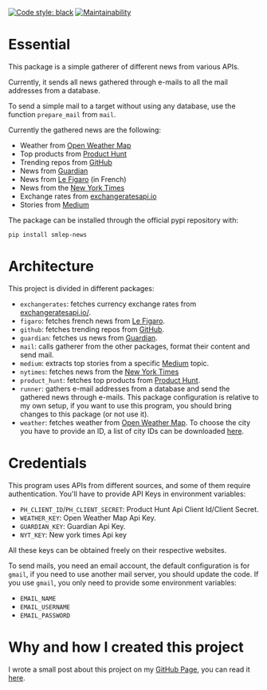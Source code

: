 [![Code style: black](https://img.shields.io/badge/code%20style-black-000000.svg)](https://github.com/psf/black)
[![Maintainability](https://api.codeclimate.com/v1/badges/0a7fa5b1833812224f02/maintainability)](https://codeclimate.com/github/Smlep/smlepNews/maintainability)

Essential
=========

This package is a simple gatherer of different news from various APIs.

Currently, it sends all news gathered through e-mails to all the mail addresses from a database.

To send a simple mail to a target without using any database, use the function `prepare_mail` from `mail`.

Currently the gathered news are the following:

- Weather from [Open Weather Map](https://openweathermap.org)
- Top products from [Product Hunt](https://www.producthunt.com)
- Trending repos from [GitHub](https://github.com)
- News from [Guardian](https://www.theguardian.com)
- News from [Le Figaro](http://www.lefigaro.fr) (in French)
- News from the [New York Times](https://www.nytimes.com/)
- Exchange rates from [exchangeratesapi.io](https://exchangeratesapi.io/)
- Stories from [Medium](https://medium.com)

The package can be installed through the official pypi repository with:

```
pip install smlep-news
```

Architecture
============

This project is divided in different packages:

- `exchangerates`: fetches currency exchange rates from [exchangeratesapi.io/](https://exchangeratesapi.io/).
- `figaro`: fetches french news from [Le Figaro](http://www.lefigaro.fr).
- `github`: fetches trending repos from [GitHub](https://github.com).
- `guardian`: fetches us news from [Guardian](https://www.theguardian.com).
- `mail`: calls gatherer from the other packages, format their content and send mail.
- `medium`: extracts top stories from a specific [Medium](https://medium.com) topic.
- `nytimes`: fetches news from the [New York Times](https://www.nytimes.com/)
- `product_hunt`: fetches top products from [Product Hunt](https://www.producthunt.com).
- `runner`: gathers e-mail addresses from a database and send the gathered news through e-mails. This package configuration is relative to my own setup, if you want to use this program, you should bring changes to this package (or not use it).
- `weather`: fetches weather from [Open Weather Map](https://openweathermap.org). To choose the city you have to provide an ID, a list of city IDs can be downloaded [here](http://bulk.openweathermap.org/sample/).

Credentials
===========

This program uses APIs from different sources, and some of them require authentication.
You'll have to provide API Keys in environment variables:

- `PH_CLIENT_ID`/`PH_CLIENT_SECRET`: Product Hunt Api Client Id/Client Secret.
- `WEATHER_KEY`: Open Weather Map Api Key.
- `GUARDIAN_KEY`: Guardian Api Key.
- `NYT_KEY`: New york times Api key

All these keys can be obtained freely on their respective websites.

To send mails, you need an email account, the default configuration is for `gmail`,
if you need to use another mail server, you should update the code. If you use
`gmail`, you only need to provide some environment variables:

- `EMAIL_NAME`
- `EMAIL_USERNAME`
- `EMAIL_PASSWORD`

Why and how I created this project
==================================

I wrote a small post about this project on my [GitHub Page](https://smlep.github.io), you can read it [here](https://smlep.github.io/jekyll/update/2019/02/01/smlepnews.html).
